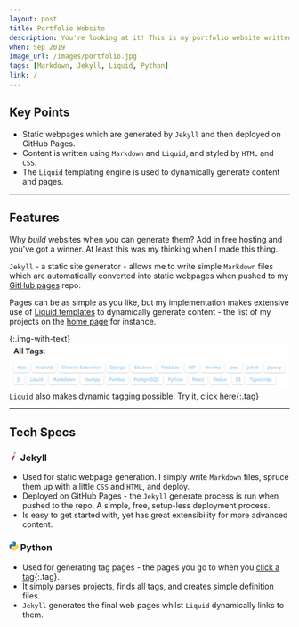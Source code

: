 ```yaml
---
layout: post
title: Portfolio Website
description: You're looking at it! This is my portfolio website written in <code>Markdown</code>, generated by <code>Jekyll</code>, and hosted on GitHub pages.
when: Sep 2019
image_url: /images/portfolio.jpg
tags: [Markdown, Jekyll, Liquid, Python]
link: /
---
```


## Key Points
- Static webpages which are generated by `Jekyll` and then deployed on GitHub Pages.
- Content is written using `Markdown` and `Liquid`, and styled by `HTML` and `CSS`.
- The `Liquid` templating engine is used to dynamically generate content and pages.

---

## Features

Why _build_ websites when you can generate them? Add in free hosting and you've got a winner. At least this was my thinking when I made this thing.

`Jekyll` - a static site generator - allows me to write simple `Markdown` files which are automatically converted into static webpages when pushed to my [GitHub pages](https://pages.github.com/) repo.

Pages can be as simple as you like, but my implementation makes extensive use of [Liquid templates](https://shopify.github.io/liquid/) to dynamically generate content - the list of my projects on the [home page](/) for instance.

{:.img-with-text}
![Images of tags in action](/images/portfolio_tags.jpg)<br>
`Liquid` also makes dynamic tagging possible. Try it, [click here](/tags/JS){:.tag}

---

## Tech Specs

### ![Jekyll](/icons/jekyll.png) Jekyll
- Used for static webpage generation. I simply write `Markdown` files, spruce them up with a little `CSS` and `HTML`, and deploy.
- Deployed on GitHub Pages - the `Jekyll` generate process is run when pushed to the repo. A simple, free, setup-less deployment process.
- Is easy to get started with, yet has great extensibility for more advanced content.

### ![Python](/icons/python.png) Python
- Used for generating tag pages - the pages you go to when you [click a tag](/tags/Python){:.tag}.
- It simply parses projects, finds all tags, and creates simple definition files.
- `Jekyll` generates the final web pages whilst `Liquid` dynamically links to them.
